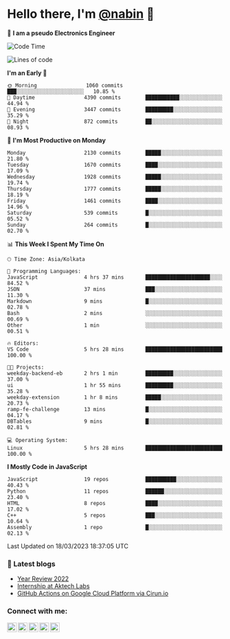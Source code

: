 <!-- <img src="profile_background.png" width="100%"> -->

<p>
  <h1>
    <b>Hello there, I'm <a href="https://github.com/nabin-nath">@nabin</a> 👋</b>
  </h1>
</p>

🚀 **I am a pseudo Electronics Engineer**
<!--START_SECTION:waka-->
![Code Time](http://img.shields.io/badge/Code%20Time-443%20hrs%2018%20mins-blue)

![Lines of code](https://img.shields.io/badge/From%20Hello%20World%20I%27ve%20Written-4.0%20million%20lines%20of%20code-blue)

**I'm an Early 🐤** 

```text
🌞 Morning                1060 commits        ███░░░░░░░░░░░░░░░░░░░░░░   10.85 % 
🌆 Daytime                4390 commits        ███████████░░░░░░░░░░░░░░   44.94 % 
🌃 Evening                3447 commits        █████████░░░░░░░░░░░░░░░░   35.29 % 
🌙 Night                  872 commits         ██░░░░░░░░░░░░░░░░░░░░░░░   08.93 % 
```
📅 **I'm Most Productive on Monday** 

```text
Monday                   2130 commits        █████░░░░░░░░░░░░░░░░░░░░   21.80 % 
Tuesday                  1670 commits        ████░░░░░░░░░░░░░░░░░░░░░   17.09 % 
Wednesday                1928 commits        █████░░░░░░░░░░░░░░░░░░░░   19.74 % 
Thursday                 1777 commits        █████░░░░░░░░░░░░░░░░░░░░   18.19 % 
Friday                   1461 commits        ████░░░░░░░░░░░░░░░░░░░░░   14.96 % 
Saturday                 539 commits         █░░░░░░░░░░░░░░░░░░░░░░░░   05.52 % 
Sunday                   264 commits         █░░░░░░░░░░░░░░░░░░░░░░░░   02.70 % 
```


📊 **This Week I Spent My Time On** 

```text
🕑︎ Time Zone: Asia/Kolkata

💬 Programming Languages: 
JavaScript               4 hrs 37 mins       █████████████████████░░░░   84.52 % 
JSON                     37 mins             ███░░░░░░░░░░░░░░░░░░░░░░   11.30 % 
Markdown                 9 mins              █░░░░░░░░░░░░░░░░░░░░░░░░   02.78 % 
Bash                     2 mins              ░░░░░░░░░░░░░░░░░░░░░░░░░   00.69 % 
Other                    1 min               ░░░░░░░░░░░░░░░░░░░░░░░░░   00.51 % 

🔥 Editors: 
VS Code                  5 hrs 28 mins       █████████████████████████   100.00 % 

🐱‍💻 Projects: 
weekday-backend-eb       2 hrs 1 min         █████████░░░░░░░░░░░░░░░░   37.00 % 
ui                       1 hr 55 mins        █████████░░░░░░░░░░░░░░░░   35.28 % 
weekday-extension        1 hr 8 mins         █████░░░░░░░░░░░░░░░░░░░░   20.73 % 
ramp-fe-challenge        13 mins             █░░░░░░░░░░░░░░░░░░░░░░░░   04.17 % 
DBTables                 9 mins              █░░░░░░░░░░░░░░░░░░░░░░░░   02.81 % 

💻 Operating System: 
Linux                    5 hrs 28 mins       █████████████████████████   100.00 % 
```

**I Mostly Code in JavaScript** 

```text
JavaScript               19 repos            ██████████░░░░░░░░░░░░░░░   40.43 % 
Python                   11 repos            ██████░░░░░░░░░░░░░░░░░░░   23.40 % 
HTML                     8 repos             ████░░░░░░░░░░░░░░░░░░░░░   17.02 % 
C++                      5 repos             ███░░░░░░░░░░░░░░░░░░░░░░   10.64 % 
Assembly                 1 repo              █░░░░░░░░░░░░░░░░░░░░░░░░   02.13 % 
```




 Last Updated on 18/03/2023 18:37:05 UTC
<!--END_SECTION:waka-->

### 📕 Latest blogs

<!-- BLOG-POST-LIST:START -->
- [Year Review 2022](https://nabin-nath.github.io/posts/year-review-2022/)
- [Internship at Aktech Labs](https://nabin-nath.github.io/posts/aktech-labs-intern/)
- [GitHub Actions on Google Cloud Platform via Cirun.io](https://medium.com/@nabinnath9/github-actions-on-google-cloud-platform-via-cirun-io-28a36c3b1c22?source=rss-51e400dd2d27------2)
<!-- BLOG-POST-LIST:END -->

### Connect with me:

[<img align="left" alt="nabinnath | Website" width="22px" src="https://user-images.githubusercontent.com/55244069/206904166-939ff829-391e-4fb2-8d98-95ac7aaf22c0.png" />][website]
[<img align="left" alt="nabinnath | LinkedIn" width="22px" src="https://cdn.jsdelivr.net/npm/simple-icons@v3/icons/linkedin.svg" />][linkedin]
[<img align="left" alt="nabinnath | Medium" width="22px" src="https://cdn.jsdelivr.net/npm/simple-icons@v3/icons/medium.svg" />][medium]
[<img align="left" alt="nabinnath | Code Chef" width="22px" src="https://cdn.jsdelivr.net/npm/simple-icons@v3/icons/codechef.svg" />][codechef]
[<img align="left" alt="nabinnath | Twitter" width="22px" src="https://cdn.jsdelivr.net/npm/simple-icons@v3/icons/twitter.svg" />][twitter]

<br />


[vscode]: https://code.visualstudio.com/
[javascript]: https://www.w3schools.com/js/DEFAULT.asp
[nodejs]: https://nodejs.org/en/
[mongodb]: https://www.mongodb.com/
[gremlin]: https://tinkerpop.apache.org/
[java]: https://www.java.com/en/
[php]: https://www.php.net/
[golang]: https://go.dev/
[typescript]: https://www.typescriptlang.org/
[mysql]: https://www.mysql.com/
[neo4j]: https://neo4j.com/
[arangodb]: https://www.arangodb.com/
[ubuntu]: https://ubuntu.com/
[phpstrom]: https://www.jetbrains.com/phpstorm/
[intellij]: https://www.jetbrains.com/idea/
[pycharm]: https://www.jetbrains.com/pycharm/
[goland]: https://www.jetbrains.com/go/
[kubernetes]: https://kubernetes.io/
[terraform]: https://www.hashicorp.com/products/terraform
[laravel]: https://laravel.com/
[express]: https://expressjs.com/
[flask]: https://flask.palletsprojects.com/en/2.0.x/
[python]: https://www.python.org/
[spring]: https://spring.io/projects/spring-boot
[redis]: https://redis.io/
[docker]: https://www.docker.com/
[aws]: https://aws.amazon.com/
[socketIO]: https://socket.io/
[kafka]: https://kafka.apache.org/
[plsql]: https://www.postgresql.org/
[git]: https://git-scm.com/
[elasticsearch]: https://git-scm.com/
[kibana]: https://git-scm.com/
[website]: http://nabin-nath.github.io/
[medium]: https://medium.com/@nabinnath9/
[codechef]: http://codechef.com/users/nabinnath9/
[twitter]: https://twitter.com/nabin_nath9
[facebook]: https://www.facebook.com/people/Nabin-Nath/100006391395983/
[linkedin]: https://www.linkedin.com/in/nabinnath9/
[c++]: https://www.cplusplus.com/reference/
[react]: https://reactjs.org/


